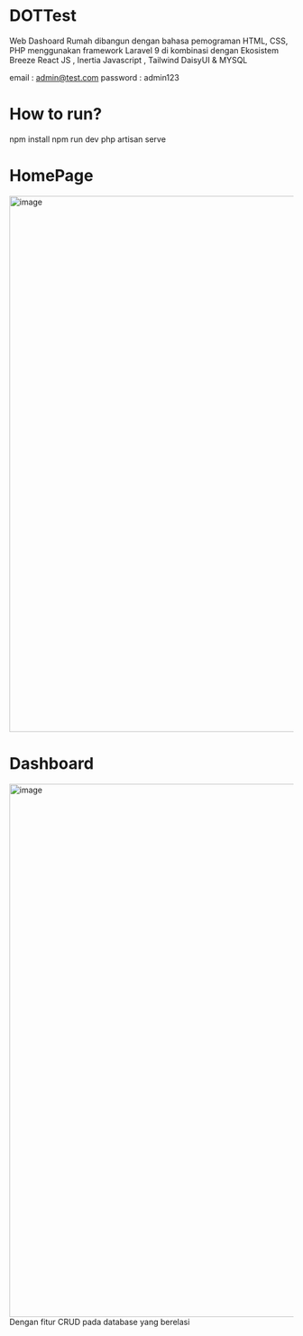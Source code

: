 # DOTTest
Web Dashoard Rumah dibangun dengan bahasa pemograman HTML, CSS, PHP menggunakan framework Laravel 9 di kombinasi dengan Ekosistem Breeze React JS , Inertia Javascript , Tailwind DaisyUI &amp; MYSQL

email : admin@test.com
password : admin123

# How to run?
npm install
npm run dev
php artisan serve

# HomePage
<img width="948" alt="image" src="https://user-images.githubusercontent.com/60659161/184159671-efd33cc6-96e7-4c4d-84e5-c7a255bb053e.png">

# Dashboard 
<img width="943" alt="image" src="https://user-images.githubusercontent.com/60659161/184160065-05e47dc1-dd2e-47a9-b97e-74cdfe69c1b9.png">
Dengan fitur CRUD pada database yang berelasi 
